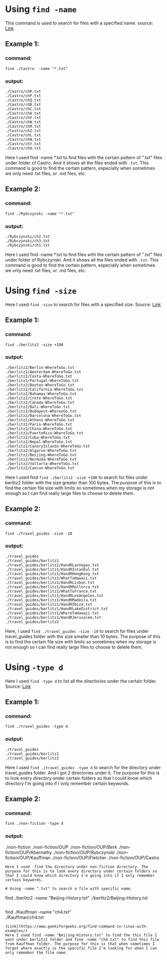 # Using `find -name` 
This command is used to search for files with a specified name.
source: [Link](https://www.geeksforgeeks.org/find-command-in-linux-with-examples/)
## Example 1:
### command:
```
find ./Castro  -name "*.txt"
```
### output:
```
./Castro/chR.txt
./Castro/chP.txt
./Castro/chQ.txt
./Castro/chB.txt
./Castro/chC.txt
./Castro/chA.txt
./Castro/chV.txt
./Castro/chW.txt
./Castro/chM.txt
./Castro/chZ.txt
./Castro/chL.txt
./Castro/chN.txt
./Castro/chY.txt
./Castro/chO.txt
```
Here I used find -name *.txt to find files with the certain pattern of ".txt" files under folder of Castro. And it shows all the files ended with `.txt`. This command is good to find the certain pattern, especially when sometimes we only need .txt files, or .md files, etc.

## Example 2:
### command:
```
find ./Rybczynski -name "*.txt"
```
### output:
```
./Rybczynski/ch2.txt
./Rybczynski/ch3.txt
./Rybczynski/ch1.txt
```

Here I used find -name *.txt to find files with the certain pattern of ".txt" files under folder of Rybczynski. And it shows all the files ended with `.txt`. This command is good to find the certain pattern, especially when sometimes we only need .txt files, or .md files, etc.

# Using `find -size` 
Here I used `find -size` to search for files with a specified size.
Source: [Link](https://www.redhat.com/sysadmin/linux-find-command)
## Example 1:
### command:
```
find ./berlitz2 -size +100
```
### output:
```
./berlitz2/Berlin-WhereToGo.txt
./berlitz2/Amsterdam-WhereToGo.txt
./berlitz2/Costa-WhereToGo.txt
./berlitz2/Portugal-WhereToGo.txt
./berlitz2/Boston-WhereToGo.txt
./berlitz2/California-WhereToGo.txt
./berlitz2/Bahamas-WhereToGo.txt
./berlitz2/Crete-WhereToGo.txt
./berlitz2/Canada-WhereToGo.txt
./berlitz2/Bali-WhereToGo.txt
./berlitz2/Budapest-WhereoGo.txt
./berlitz2/Barcelona-WhereToGo.txt
./berlitz2/Athens-WhereToGo.txt
./berlitz2/Paris-WhereToGo.txt
./berlitz2/China-WhereToGo.txt
./berlitz2/PuertoRico-WhereToGo.txt
./berlitz2/Cuba-WhereToGo.txt
./berlitz2/Nepal-WhereToGo.txt
./berlitz2/CanaryIslands-WhereToGo.txt
./berlitz2/Algarve-WhereToGo.txt
./berlitz2/Beijing-WhereToGo.txt
./berlitz2/Bermuda-WhereToGo.txt
./berlitz2/Vallarta-WhereToGo.txt
./berlitz2/Cancun-WhereToGo.txt
```
Here I used find `find ./berlitz2 -size +100` to search for files under berlitz2 folder with the size greater than 100 bytes. The purpose of this is to find the certain file size with limits so sometimes when my storage is not enough so I can find really large files to choose to delete them.
## Example 2:
### command:
```
find ./travel_guides -size -10
```
### output:
```
./travel_guides
./travel_guides/berlitz1
./travel_guides/berlitz1/HandRLasVegas.txt
./travel_guides/berlitz1/HandRIstanbul.txt
./travel_guides/berlitz1/HandRHongKong.txt
./travel_guides/berlitz1/WhatToHawaii.txt
./travel_guides/berlitz1/HandRLisbon.txt
./travel_guides/berlitz1/HandRMallorca.txt
./travel_guides/berlitz1/WhatToFrance.txt
./travel_guides/berlitz1/HandRLosAngeles.txt
./travel_guides/berlitz1/HandRMadeira.txt
./travel_guides/berlitz1/HandRIbiza.txt
./travel_guides/berlitz1/HandRLakeDistrict.txt
./travel_guides/berlitz1/WhereToHawaii.txt
./travel_guides/berlitz1/HandRJerusalem.txt
./travel_guides/berlitz2
```

Here, I used `find ./travel_guides -size -10` to search for files under travel_guides folder with the size smaller than 10 bytes. The purpose of this is to find the certain file size with limits so sometimes when my storage is not enough so I can find really large files to choose to delete them.

# Using `-type d`
Here I used `find -type d` to list all the directories under the certain folder.
Source: [Link](https://www.redhat.com/sysadmin/linux-find-command)
## Example 1:
### command:
```
find ./travel_guides -type d
```
### output:
```
./travel_guides
./travel_guides/berlitz1
./travel_guides/berlitz2
```
Here I used `find ./travel_guides -type d` to search for the directory under travel_guides folder. And I got 2 directories under it. The purpose for this is to look every directory under certain folders so that I could know which directory I'm going into if I only remember certain keywords.
## Example 2:
### command:
```
find ./non-fiction -type d
```
### output:
./non-fiction
./non-fiction/OUP
./non-fiction/OUP/Berk
./non-fiction/OUP/Abernathy
./non-fiction/OUP/Rybczynski
./non-fiction/OUP/Kauffman
./non-fiction/OUP/Fletcher
./non-fiction/OUP/Castro
```
Here I used  find the directory under non-fiction directory. The purpose for this is to look every directory under certain folders so that I could know which directory I'm going into if I only remember certain keywords.

# Using -name ".txt" to search a file with specific name.
```
find ./berlitz2 -name "Beijing-History.txt"
./berlitz2/Beijing-History.txt
```

```
find ./Kauffman -name "ch4.txt"              
./Kauffman/ch4.txt
```
[Link](https://www.geeksforgeeks.org/find-command-in-linux-with-examples/)
Here I used find -name "Beijing-History.txt" to find the this file I want under berlitz2 folder and fine -name "ch4.txt" to find this file from Kauffman folder. The purpose for this is that when sometimes I forgot where exactly is the specific file I'm looking for when I can only remember the file name.
